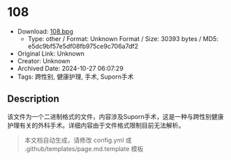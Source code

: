 # 108

- Download: [108.bpg](108.bpg)
    - Type: other / Format: Unknown Format / Size: 30393 bytes / MD5: e5dc9bf57e5df08fb975ce9c706a7df2
- Original Link: Unknown
- Creator: Unknown
- Archived Date: 2024-10-27 06:07:29
- Tags: 跨性别, 健康护理, 手术, Suporn手术

## Description

该文件为一个二进制格式的文件，内容涉及Suporn手术，这是一种与跨性别健康护理有关的外科手术。详细内容由于文件格式限制目前无法解析。

> 本文档自动生成，请修改 config.yml 或 .github/templates/page.md.template 模板
